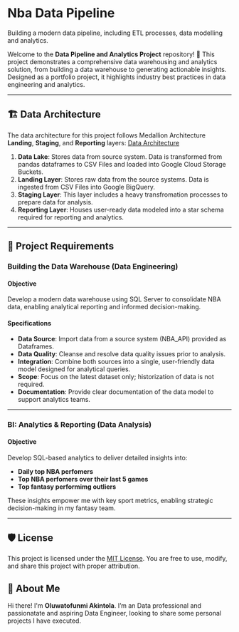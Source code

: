 # Nba Data Pipeline
Building a modern data pipeline, including ETL processes, data modelling and analytics. 

Welcome to the **Data Pipeline and Analytics Project** repository! 🚀
This project demonstrates a comprehensive data warehousing and analytics solution, from building a data warehouse to generating actionable insights. Designed as a portfolio project, it highlights industry best practices in data engineering and analytics.

---
## 🏗️ Data Architecture

The data architecture for this project follows Medallion Architecture **Landing**, **Staging**, and **Reporting** layers:
[Data Architecture](https://github.com/Akintolahub/nba-data-pipeline/blob/4449465c7c65469a47ce0e9cff1794adde2b0009/docs/High%20Level%20Architechture.png)

1. **Data Lake**: Stores data from source system. Data is transformed from pandas dataframes to CSV Files and loaded into Google Cloud Storage Buckets.
2. **Landing Layer**: Stores raw data from the source systems. Data is ingested from CSV Files into Google BigQuery.
3. **Staging Layer**: This layer includes a heavy transfromation processes to prepare data for analysis.
4. **Reporting Layer**: Houses user-ready data modeled into a star schema required for reporting and analytics.

---

## 🚀 Project Requirements

### Building the Data Warehouse (Data Engineering)

#### Objective
Develop a modern data warehouse using SQL Server to consolidate NBA data, enabling analytical reporting and informed decision-making.

#### Specifications
- **Data Source**: Import data from a source system (NBA_API) provided as Dataframes.
- **Data Quality**: Cleanse and resolve data quality issues prior to analysis.
- **Integration**: Combine both sources into a single, user-friendly data model designed for analytical queries.
- **Scope**: Focus on the latest dataset only; historization of data is not required.
- **Documentation**: Provide clear documentation of the data model to support analytics teams.

---

### BI: Analytics & Reporting (Data Analysis)

#### Objective
Develop SQL-based analytics to deliver detailed insights into:

- **Daily top NBA perfomers**
- **Top NBA perfomers over their last 5 games**
- **Top fantasy performimg outliers**

These insights empower me with key sport metrics, enabling strategic decision-making in my fantasy team.

---

## 🛡️ License

This project is licensed under the [MIT License](LICENSE). You are free to use, modify, and share this project with proper attribution.

## 🌟 About Me
Hi there! I'm **Oluwatofunmi Akintola**. I’m an Data professional and passionatate and aspiring Data Engineer, looking to share some personal projects I have executed.
